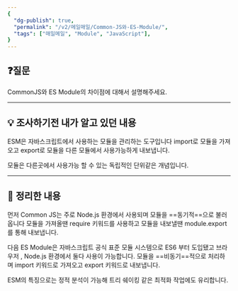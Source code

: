 ```yaml
---
{
  "dg-publish": true,
  "permalink": "/v2/메일매일/Common-JS와-ES-Module/",
  "tags": ["매일메일", "Module", "JavaScript"],
}
---
```


## ❓질문

CommonJS와 ES Module의 차이점에 대해서 설명해주세요.

---

## 💡 **조사하기전 내가 알고 있던 내용**

ESM은 자바스크립트에서 사용하는 모듈을 관리하는 도구입니다 import로 모듈을 가져오고 export로 모듈을 다른 모듈에서 사용가능하게 내보냅니다.

모듈은 다른곳에서 사용가능 할 수 있는 독립적인 단위같은 개념입니다.

---

## 🏫 **정리한 내용**

먼저 Common JS는 주로 Node.js 환경에서 사용되며 모듈을 ==동기적==으로 불러옵니다
모듈을 가져올땐 require 키워드를 사용하고 모듈을 내보낼땐 module.export를 통해 내보냅니다.

다음 ES Module은 자바스크립트 공식 표준 모듈 시스템으로 ES6 부터 도입됐고 브라우저 , Node.js 환경에서 둘다 사용이 가능합니다.
모듈을 ==비동기==적으로 처리하며 import 키워드로 가져오고 export 키워드로 내보냅니다.

ESM의 특징으로는 정적 분석이 가능해 트리 쉐이킹 같은 최적화 작업에도 유리합니다.
